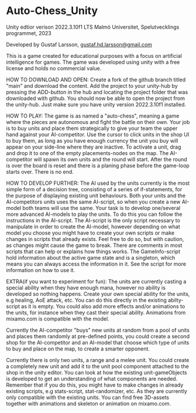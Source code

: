 # Auto-Chess_Unity
Unity edtior verison 2022.3.10f1 LTS
Malmö Universitet, Spelutvecklings programmet, 2023

Developed by Gustaf Larsson, gustaf.hd.larsson@gmail.com

This is a game created for educational purposes with a focus on artificial intelligence for games. 
The game was developed using unity with a free license and holds no commercial value.


HOW TO DOWNLOAD AND OPEN:
Create a fork of the github branch titled "main" and download the content. 
Add the project to your unity-hub by pressing the ADD-button in the hub and locating the project folder that was downloaded with github.
You should now be able to open the project from the unity-hub. Just make sure you have unity version 2022.3.10f1 installed.


HOW TO PLAY:
The game is as named a "auto-chess", meaning a game where the pieces are autonomous and fight the battle on their own.
Your job is to buy units and place them strategically to give your team the upper hand against your AI-competitor. 
Use the cursor to click units in the shop UI to buy them, as long as you have enough currency the unit you buy will appear on your side-line where they are inactive. 
To activate a unit, drag and drop it to one of the empty placements-nodes on the map. The AI-competitor will spawn its own units and the round will start. After the round is over the board is reset and there is a planing phase before the game-loop starts over. There is no end. 


HOW TO DEVELOP FURTHER:
The AI used by the units currently is the most simple form of a decision tree, consisting of a series of if-statements, for the purpose of displaying existing unit behaviours. Both your units and the AI-competitors units uses the same AI-script, so when you create a new AI-model both teams will use the same.
Your task is to develop one/several more advanced AI-models to play the units. To do this you can follow the instructions in the AI-script.
The AI-script is the only script necessary to manipulate in order to create the AI-model, however depending on what model you choose you might have to create your own scripts or make changes in scripts that already exists. Feel free to do so, but with caution, as changes might cause the game to break.
There are comments in most scripts that can help or explains how things works. The GameInfo-script hold information about the active game state and is a singleton, which means you can always access the information in it. See the script for more information on how to use it.


EXTRA(if you want to experiment for fun):
The units are currently casting a special ability when they have enough mana, however no ability is developed so nothing happens. Create your own special ability for the units, e.g healing, AoE attack, etc. You can do this directly in the existing abilty-script as it is empty. You could also add more effects and/or animations to the units, for instance when they cast their special ability. Animations from mixamo.com is compatible with the model.

Currently the AI-competitor "buys" new units at random from a pool of units and places them randomly at pre-defined points, you could create a second shop for the  AI-competitor and an AI-model that choose which type of units to buy and place on the map, to create a smarter opponent.

Currently there is only two units, a range and a melee unit. You could create a completely new unit and add it to the unit pool component attached to the shop in the unity editor. You can look at how the existing unit-gameObjects is developed to get an understanding of what components are needed. Remember that if you do this, you might have to make changes in already existing scripts, e.g stats-script, stat-randomizer, etc. As they are currently only compatible with the existing units. You can find free 3D-assets together with animations and skeleton or animation on mixamo.com.
